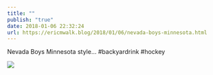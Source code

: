 ```yaml
---
title: ""
publish: "true"
date: 2018-01-06 22:32:24
url: https://ericmwalk.blog/2018/01/06/nevada-boys-minnesota.html
---
```


Nevada Boys Minnesota style... #backyardrink #hockey

![](https://ericmwalk.blog/uploads/2022/a195a279a6.jpg)